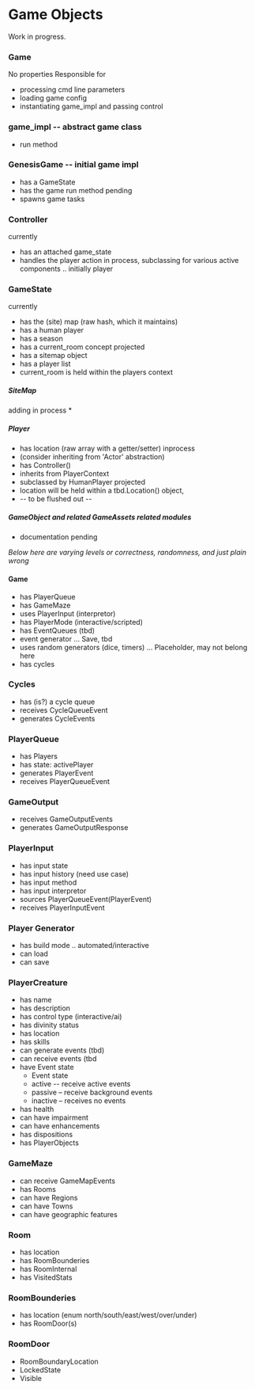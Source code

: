 # Game Objects

Work in progress. 

### Game
No properties
Responsible for 
* processing cmd line parameters
* loading game config
* instantiating game_impl and passing control

### game_impl -- abstract game class
* run method

### GenesisGame -- initial game impl
* has a GameState
* has the game run method 
pending
* spawns game tasks
    
### Controller
currently
* has an attached game_state
* handles the player action
in process, subclassing for various active components .. initially player

### GameState
currently
* has the (site) map (raw hash, which it maintains)
* has a human player
* has a season
* has a current_room concept 
projected 
* has a sitemap object 
* has a player list
* current_room is held within the players context

##### SiteMap
adding in process 
* 


##### Player    
* has location (raw array with a getter/setter)
inprocess
* (consider inheriting from 'Actor' abstraction) 
* has Controller()
* inherits from PlayerContext
* subclassed by HumanPlayer
projected
* location will be held within a tbd.Location() object, 
* -- to be flushed out --


##### GameObject and related GameAssets related modules
* documentation pending 

*Below here are varying levels or correctness, randomness, and just plain wrong*


#### Game
* has PlayerQueue
* has GameMaze
* uses PlayerInput (interpretor)
* has PlayerMode (interactive/scripted)
* has EventQueues (tbd)
* event generator ... Save, tbd
* uses random generators (dice, timers) ... Placeholder, may not belong here
* has cycles

### Cycles
* has (is?) a cycle queue
* receives CycleQueueEvent
* generates CycleEvents

### PlayerQueue
* has Players
* has state: activePlayer
* generates PlayerEvent
* receives PlayerQueueEvent

### GameOutput
* receives GameOutputEvents
* generates GameOutputResponse

### PlayerInput
* has input state
* has input history (need use case)
* has input method
* has input interpretor
* sources PlayerQueueEvent(PlayerEvent)
* receives PlayerInputEvent

### Player Generator
* has build mode .. automated/interactive
* can load
* can save

### PlayerCreature
* has name
* has description
* has control type (interactive/ai)
* has divinity status
* has location
* has skills
* can generate events (tbd)
* can receive events (tbd
* have Event state
   * Event state
    * active -- receive active events
    * passive – receive background events
    * inactive – receives no events 
* has health
* can have impairment
* can have enhancements
* has dispositions
* has PlayerObjects

### GameMaze
* can receive GameMapEvents
* has Rooms
* can have Regions 
* can have Towns 
* can have geographic features

### Room
* has location
* has RoomBounderies
* has RoomInternal
* has VisitedStats

### RoomBounderies
* has location (enum north/south/east/west/over/under)
* has RoomDoor(s)

### RoomDoor
* RoomBoundaryLocation
* LockedState
* Visible
          
          
